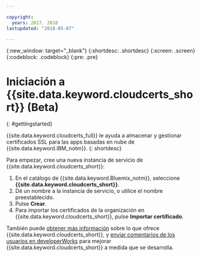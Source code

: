 ```yaml
---

copyright:
  years: 2017, 2018
lastupdated: "2018-05-07"

---
```

{:new_window: target="_blank"}
{:shortdesc: .shortdesc}
{:screen: .screen}
{:codeblock: .codeblock}
{:pre: .pre}

# Iniciación a {{site.data.keyword.cloudcerts_short}} (Beta)
{: #gettingstarted}

{{site.data.keyword.cloudcerts_full}} le ayuda a almacenar y gestionar certificados SSL para las apps basadas en nube de {{site.data.keyword.IBM_notm}}.
{: shortdesc}

Para empezar, cree una nueva instancia de servicio de {{site.data.keyword.cloudcerts_short}}:

1. En el catálogo de {{site.data.keyword.Bluemix_notm}}, seleccione **{{site.data.keyword.cloudcerts_short}}**.
2. Dé un nombre a la instancia de servicio, o utilice el nombre preestablecido.
3. Pulse **Crear**.
4. Para importar los certificados de la organización en {{site.data.keyword.cloudcerts_short}}, pulse **Importar certificado**.  

También puede [obtener más información](about.html) sobre lo que ofrece {{site.data.keyword.cloudcerts_short}}, y [enviar comentarios de los usuarios en developerWorks](troubleshooting.html#getting-help-and-support) para mejorar {{site.data.keyword.cloudcerts_short}} a medida que se desarrolla.
